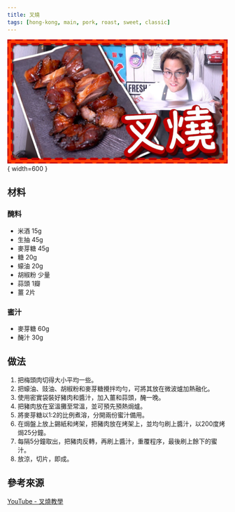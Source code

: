 ```yaml
---
title: 叉燒
tags: [hong-kong, main, pork, roast, sweet, classic]
---
```


![叉燒](../images/char-siu.jpg){ width=600 }

## 材料

### 醃料
- 米酒 15g  
- 生抽 45g  
- 麥芽糖 45g  
- 糖 20g  
- 蠔油 20g  
- 胡椒粉 少量  
- 蒜頭 1瓣  
- 薑 2片  

### 蜜汁
- 麥芽糖 60g  
- 醃汁 30g  

## 做法
1. 把梅頭肉切得大小平均一些。  
2. 把蠔油、豉油、胡椒粉和麥芽糖攪拌均勻，可將其放在微波爐加熱融化。  
3. 使用密實袋裝好豬肉和醬汁，加入薑和蒜頭，醃一晚。  
4. 把豬肉放在室溫攤至常溫，並可預先預熱焗爐。  
5. 將麥芽糖以1:2的比例煮溶，分開兩份蜜汁備用。  
6. 在焗盤上放上錫紙和烤架，把豬肉放在烤架上，並均勻刷上醬汁，以200度烤焗25分鐘。  
7. 每隔5分鐘取出，把豬肉反轉，再刷上醬汁，重覆程序，最後刷上餘下的蜜汁。  
8. 放涼，切片，即成。  

## 參考來源
[YouTube - 叉燒教學](https://www.youtube.com/watch?v=MR9juZ26rx4&t=642s)
